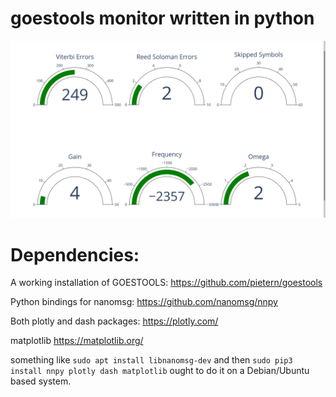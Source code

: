 # goestools monitor written in python
![Output of GoesToolsMon](./images/example.png)

# Dependencies:
A working installation of GOESTOOLS: https://github.com/pietern/goestools

Python bindings for nanomsg: https://github.com/nanomsg/nnpy

Both plotly and dash packages: https://plotly.com/

matplotlib https://matplotlib.org/

something like ```sudo apt install libnanomsg-dev``` and then ```sudo pip3 install nnpy plotly dash matplotlib``` ought to do it on a Debian/Ubuntu based system.

